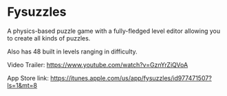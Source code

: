 # Fysuzzles

A physics-based puzzle game with a fully-fledged level editor allowing you to create all kinds of puzzles. 

Also has 48 built in levels ranging in difficulty. 

Video Trailer: https://www.youtube.com/watch?v=GznYrZiQVoA

App Store link: https://itunes.apple.com/us/app/fysuzzles/id977471507?ls=1&mt=8

